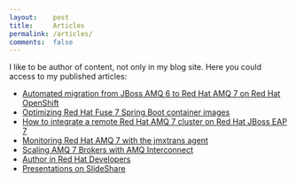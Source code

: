 ```yaml
---
layout:    post
title:     Articles
permalink: /articles/
comments:  false
---
```


I like to be author of content, not only in my blog site. Here you could
access to my published articles:

* [Automated migration from JBoss AMQ 6 to Red Hat AMQ 7 on Red Hat OpenShift](https://developers.redhat.com/blog/2019/05/01/automated-migration-from-jboss-a-mq-6-to-red-hat-amq-7-on-red-hat-openshift/)
* [Optimizing Red Hat Fuse 7 Spring Boot container images](https://developers.redhat.com/blog/2019/04/26/optimizing-red-hat-fuse-7-spring-boot-container-images/)
* [How to integrate a remote Red Hat AMQ 7 cluster on Red Hat JBoss EAP 7](https://developers.redhat.com/blog/2018/12/06/how-to-integrate-a-remote-red-hat-amq-7-cluster-on-red-hat-jboss-eap-7/)
* [Monitoring Red Hat AMQ 7 with the jmxtrans agent](https://developers.redhat.com/blog/2018/06/06/monitoring-red-hat-amq-7-with-the-jmxtrans-agent/)
* [Scaling AMQ 7 Brokers with AMQ Interconnect](https://developers.redhat.com/blog/2018/05/17/scaling-amq-7-brokers-with-amq-interconnect/)
* [Author in Red Hat Developers](https://developers.redhat.com/blog/author/rmartin/)
* [Presentations on SlideShare](https://www2.slideshare.net/jromanmartin/presentations)
